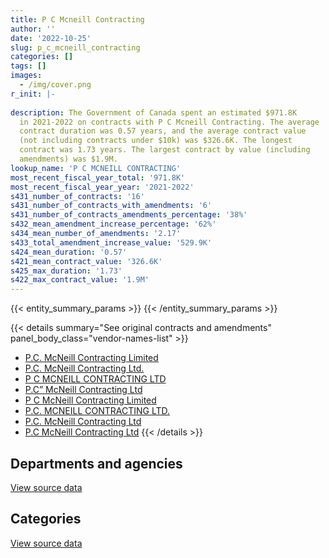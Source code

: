 ```yaml
---
title: P C Mcneill Contracting
author: ''
date: '2022-10-25'
slug: p_c_mcneill_contracting
categories: []
tags: []
images:
  - /img/cover.png
r_init: |-
  
description: The Government of Canada spent an estimated $971.8K
  in 2021-2022 on contracts with P C Mcneill Contracting. The average
  contract duration was 0.57 years, and the average contract value
  (not including contracts under $10k) was $326.6K. The longest
  contract was 1.73 years. The largest contract by value (including
  amendments) was $1.9M.
lookup_name: 'P C MCNEILL CONTRACTING'
most_recent_fiscal_year_total: '971.8K'
most_recent_fiscal_year_year: '2021-2022'
s431_number_of_contracts: '16'
s431_number_of_contracts_with_amendments: '6'
s431_number_of_contracts_amendments_percentage: '38%'
s432_mean_amendment_increase_percentage: '62%'
s434_mean_number_of_amendments: '2.17'
s433_total_amendment_increase_value: '529.9K'
s424_mean_duration: '0.57'
s421_mean_contract_value: '326.6K'
s425_max_duration: '1.73'
s422_max_contract_value: '1.9M'
---
```


<script src="/rmarkdown-libs/htmlwidgets/htmlwidgets.js"></script>
<link href="/rmarkdown-libs/datatables-css/datatables-crosstalk.css" rel="stylesheet" />
<script src="/rmarkdown-libs/datatables-binding/datatables.js"></script>
<script src="/rmarkdown-libs/jquery/jquery-3.6.0.min.js"></script>
<link href="/rmarkdown-libs/dt-core-bootstrap/css/dataTables.bootstrap.min.css" rel="stylesheet" />
<link href="/rmarkdown-libs/dt-core-bootstrap/css/dataTables.bootstrap.extra.css" rel="stylesheet" />
<script src="/rmarkdown-libs/dt-core-bootstrap/js/jquery.dataTables.min.js"></script>
<script src="/rmarkdown-libs/dt-core-bootstrap/js/dataTables.bootstrap.min.js"></script>
<link href="/rmarkdown-libs/crosstalk/css/crosstalk.min.css" rel="stylesheet" />
<script src="/rmarkdown-libs/crosstalk/js/crosstalk.min.js"></script>
<script src="/rmarkdown-libs/htmlwidgets/htmlwidgets.js"></script>
<link href="/rmarkdown-libs/datatables-css/datatables-crosstalk.css" rel="stylesheet" />
<script src="/rmarkdown-libs/datatables-binding/datatables.js"></script>
<script src="/rmarkdown-libs/jquery/jquery-3.6.0.min.js"></script>
<link href="/rmarkdown-libs/dt-core-bootstrap/css/dataTables.bootstrap.min.css" rel="stylesheet" />
<link href="/rmarkdown-libs/dt-core-bootstrap/css/dataTables.bootstrap.extra.css" rel="stylesheet" />
<script src="/rmarkdown-libs/dt-core-bootstrap/js/jquery.dataTables.min.js"></script>
<script src="/rmarkdown-libs/dt-core-bootstrap/js/dataTables.bootstrap.min.js"></script>
<link href="/rmarkdown-libs/crosstalk/css/crosstalk.min.css" rel="stylesheet" />
<script src="/rmarkdown-libs/crosstalk/js/crosstalk.min.js"></script>

{{< entity_summary_params >}}
{{< /entity_summary_params >}}

{{< details summary="See original contracts and amendments" panel_body_class="vendor-names-list" >}}
- [P.C. McNeill Contracting Limited](https://search.open.canada.ca/en/ct/?sort=contract_value_f%20desc&page=1&search_text=%22P.C.%20McNeill%20Contracting%20Limited%22)
- [P.C. McNeill Contracting Ltd.](https://search.open.canada.ca/en/ct/?sort=contract_value_f%20desc&page=1&search_text=%22P.C.%20McNeill%20Contracting%20Ltd.%22)
- [P C MCNEILL CONTRACTING LTD](https://search.open.canada.ca/en/ct/?sort=contract_value_f%20desc&page=1&search_text=%22P%20C%20MCNEILL%20CONTRACTING%20LTD%22)
- [P.C” McNeill Contracting Ltd](https://search.open.canada.ca/en/ct/?sort=contract_value_f%20desc&page=1&search_text=%22P.C%22%20McNeill%20Contracting%20Ltd%22)
- [P C McNeill Contracting Limited](https://search.open.canada.ca/en/ct/?sort=contract_value_f%20desc&page=1&search_text=%22P%20C%20McNeill%20Contracting%20Limited%22)
- [P.C. MCNEILL CONTRACTING LTD.](https://search.open.canada.ca/en/ct/?sort=contract_value_f%20desc&page=1&search_text=%22P.C.%20MCNEILL%20CONTRACTING%20LTD.%22)
- [P.C. McNeill Contracting Ltd](https://search.open.canada.ca/en/ct/?sort=contract_value_f%20desc&page=1&search_text=%22P.C.%20McNeill%20Contracting%20Ltd%22)
- [P.C McNeill Contracting Ltd](https://search.open.canada.ca/en/ct/?sort=contract_value_f%20desc&page=1&search_text=%22P.C%20McNeill%20Contracting%20Ltd%22)
{{< /details >}}

## Departments and agencies

<div id="htmlwidget-1" style="width:100%;height:auto;" class="datatables html-widget"></div>
<script type="application/json" data-for="htmlwidget-1">{"x":{"style":"bootstrap","filter":"none","vertical":false,"data":[["<a href=\"/departments/dnd-mdn/\">National Defence<\/a>","<a href=\"/departments/pc/\">Parks Canada<\/a>"],[1089175.17,null],[1473888.83,null],[407192.64,null],[939119.62,32650.61]],"container":"<table class=\"table table-striped table-hover row-border order-column display\">\n  <thead>\n    <tr>\n      <th>Department<\/th>\n      <th>2018-2019<\/th>\n      <th>2019-2020<\/th>\n      <th>2020-2021<\/th>\n      <th>2021-2022<\/th>\n    <\/tr>\n  <\/thead>\n<\/table>","options":{"order":[[4,"desc"]],"pageLength":10,"autoWidth":true,"columnDefs":[{"targets":1,"render":"function(data, type, row, meta) {\n    return type !== 'display' ? data : DTWidget.formatCurrency(data, \"$\", 2, 3, \",\", \".\", true, null);\n  }"},{"targets":2,"render":"function(data, type, row, meta) {\n    return type !== 'display' ? data : DTWidget.formatCurrency(data, \"$\", 2, 3, \",\", \".\", true, null);\n  }"},{"targets":3,"render":"function(data, type, row, meta) {\n    return type !== 'display' ? data : DTWidget.formatCurrency(data, \"$\", 2, 3, \",\", \".\", true, null);\n  }"},{"targets":4,"render":"function(data, type, row, meta) {\n    return type !== 'display' ? data : DTWidget.formatCurrency(data, \"$\", 2, 3, \",\", \".\", true, null);\n  }"},{"width":"16%","targets":[1,2,3,4]},{"className":"dt-right","targets":[1,2,3,4]}],"orderClasses":false}},"evals":["options.columnDefs.0.render","options.columnDefs.1.render","options.columnDefs.2.render","options.columnDefs.3.render"],"jsHooks":[]}</script>
<p class="text-right">
<a href="https://github.com/GoC-Spending/contracts-data/tree/main/data/out/vendors/p_c_mcneill_contracting/summary_by_fiscal_year_by_department.csv" class="source-data-link btn btn-link">View source data</a>
</p>

## Categories

<div id="htmlwidget-2" style="width:100%;height:auto;" class="datatables html-widget"></div>
<script type="application/json" data-for="htmlwidget-2">{"x":{"style":"bootstrap","filter":"none","vertical":false,"data":[["<a href=\"/categories/facilities_and_construction/\">Facilities and construction<\/a>","<a href=\"/categories/professional_services/\">Professional services<\/a>"],[1089175.17,null],[1473888.83,null],[407192.64,null],[920017.32,51752.91]],"container":"<table class=\"table table-striped table-hover row-border order-column display\">\n  <thead>\n    <tr>\n      <th>Category<\/th>\n      <th>2018-2019<\/th>\n      <th>2019-2020<\/th>\n      <th>2020-2021<\/th>\n      <th>2021-2022<\/th>\n    <\/tr>\n  <\/thead>\n<\/table>","options":{"order":[[4,"desc"]],"dom":"t","pageLength":30,"autoWidth":true,"columnDefs":[{"targets":1,"render":"function(data, type, row, meta) {\n    return type !== 'display' ? data : DTWidget.formatCurrency(data, \"$\", 2, 3, \",\", \".\", true, null);\n  }"},{"targets":2,"render":"function(data, type, row, meta) {\n    return type !== 'display' ? data : DTWidget.formatCurrency(data, \"$\", 2, 3, \",\", \".\", true, null);\n  }"},{"targets":3,"render":"function(data, type, row, meta) {\n    return type !== 'display' ? data : DTWidget.formatCurrency(data, \"$\", 2, 3, \",\", \".\", true, null);\n  }"},{"targets":4,"render":"function(data, type, row, meta) {\n    return type !== 'display' ? data : DTWidget.formatCurrency(data, \"$\", 2, 3, \",\", \".\", true, null);\n  }"},{"width":"16%","targets":[1,2,3,4]},{"className":"dt-right","targets":[1,2,3,4]}],"orderClasses":false,"lengthMenu":[10,25,30,50,100]}},"evals":["options.columnDefs.0.render","options.columnDefs.1.render","options.columnDefs.2.render","options.columnDefs.3.render"],"jsHooks":[]}</script>
<p class="text-right">
<a href="https://github.com/GoC-Spending/contracts-data/tree/main/data/out/vendors/p_c_mcneill_contracting/summary_by_fiscal_year_by_category.csv" class="source-data-link btn btn-link">View source data</a>
</p>
